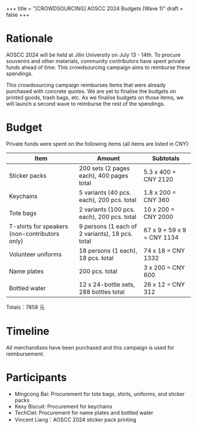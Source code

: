 +++
title = "[CROWDSOURCING] AOSCC 2024 Budgets (Wave 1)"
draft = false
+++

# Rationale

AOSCC 2024 will be held at Jilin University on July 13 - 14th. To procure souvenirs and other materials, community contributors have spent private funds ahead of time. This crowdsourcing campaign aims to reimburse these spendings.

This crowdsourcing campaign reimburses items that were already purchased with concrete quotes. We are yet to finalise the budgets on printed goods, trash bags, etc. As we finalise budgets on those items, we will launch a second wave to reimburse the rest of the spendings.

# Budget

Private funds were spent on the following items (all items are listed in CNY):

| Item                                          | Amount                                          | Subtotals                  |
|-----------------------------------------------|-------------------------------------------------|----------------------------|
| Sticker packs                                 | 200 sets (2 pages each), 400 pages total        | 5.3 x 400 = CNY 2120       |
| Keychains                                     | 5 variants (40 pcs. each), 200 pcs. total       | 1.8 x 200 = CNY 360        |
| Tote bags                                     | 2 variants (100 pcs. each), 200 pcs. total      | 10 x 200 = CNY 2000        |
| T-shirts for speakers (non-contributors only) | 9 persons (1 each of 2 variants), 18 pcs. total | 67 x 9 + 59 x 9 = CNY 1134 |
| Volunteer uniforms                            | 18 persons (1 each), 18 pcs. total              | 74 x 18 = CNY 1332         |
| Name plates                                   | 200 pcs. total                                  | 3 x 200 = CNY 600          |
| Bottled water                                 | 12 x 24-bottle sets, 288 bottles total          | 26 x 12 = CNY 312          |

Totals：7858 元

# Timeline

All merchandises have been purchased and this campaign is used for reimbursement.

# Participants

- Mingcong Bai: Procurement for tote bags, shirts, uniforms, and sticker packs
- Kexy Biscuit: Procurement for keychains
- TechCiel: Procurement for name plates and bottled water
- Vincent Liang：AOSCC 2024 sticker pack printing